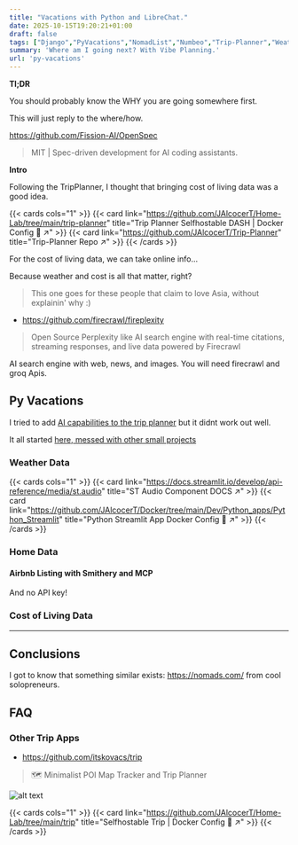 ```yaml
---
title: "Vacations with Python and LibreChat."
date: 2025-10-15T19:20:21+01:00
draft: false
tags: ["Django","PyVacations","NomadList","Numbeo","Trip-Planner","Weather","Costs","Scrap"]
summary: 'Where am I going next? With Vibe Planning.'
url: 'py-vacations'
---
```



**Tl;DR**

You should probably know the WHY you are going somewhere first.

This will just reply to the where/how.

https://github.com/Fission-AI/OpenSpec

> MIT | Spec-driven development for AI coding assistants.




**Intro**

Following the TripPlanner, I thought that bringing cost of living data was a good idea.

{{< cards cols="1" >}}
  {{< card link="https://github.com/JAlcocerT/Home-Lab/tree/main/trip-planner" title="Trip Planner Selfhostable DASH | Docker Config 🐋 ↗" >}}
  {{< card link="https://github.com/JAlcocerT/Trip-Planner" title="Trip-Planner Repo ↗" >}}
{{< /cards >}}

For the cost of living data, we can take online info...

Because weather and cost is all that matter, right?

> This one goes for these people that claim to love Asia, without explainin' why :)

* https://github.com/firecrawl/fireplexity

> Open Source Perplexity like AI search engine with real-time citations, streaming responses, and live data powered by Firecrawl

AI search engine with web, news, and images. You will need firecrawl and groq Apis.


## Py Vacations

I tried to add [AI capabilities to the trip planner](https://jalcocert.github.io/JAlcocerT/using-langchain-with-pandas-df/) but it didnt work out well.


It all started [here, messed with other small projects](https://github.com/JAlcocerT/Private/tree/main/Py_Vacations)

### Weather Data

{{< cards cols="1" >}}
  {{< card link="https://docs.streamlit.io/develop/api-reference/media/st.audio" title="ST Audio Component DOCS ↗" >}}
  {{< card link="https://github.com/JAlcocerT/Docker/tree/main/Dev/Python_apps/Python_Streamlit" title="Python Streamlit App Docker Config 🐋 ↗" >}}
{{< /cards >}}

### Home Data

#### Airbnb Listing with Smithery and MCP

And no API key!


### Cost of Living Data


---

## Conclusions

I got to know that something similar exists: https://nomads.com/ from cool solopreneurs.



## FAQ

### Other Trip Apps

* https://github.com/itskovacs/trip

>  🗺️ Minimalist POI Map Tracker and Trip Planner 

![alt text](/blog_img/selfh/Photo/TRIP.png)

{{< cards cols="1" >}}
  {{< card link="https://github.com/JAlcocerT/Home-Lab/tree/main/trip" title="Selfhostable Trip | Docker Config 🐋 ↗" >}}
{{< /cards >}}
